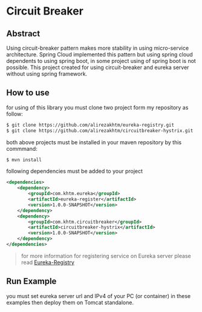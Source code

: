 # Circuit Breaker
## Abstract
Using circuit-breaker pattern makes more stability in using micro-service architecture. Spring Cloud implemented this
pattern but using spring cloud dependents to using spring boot, in some project using of spring boot is not possible.
This project created for using circuit-breaker and eureka server without using spring framework.
## How to use
for using of this library you must clone two project form my repository as follow:
```bash
$ git clone https://github.com/alirezakhtm/eureka-registry.git
$ git clone https://github.com/alirezakhtm/circuitbreaker-hystrix.git
```
both above projects must be installed in your maven repository by this commmand:
```bash
$ mvn install
```
following dependencies must be added to your project
```xml
<dependencies>
    <dependency>
        <groupId>com.khtm.eureka</groupId>
        <artifactId>eureka-register</artifactId>
        <version>1.0.0-SNAPSHOT</version>
    </dependency>
    <dependency>
        <groupId>com.khtm.circuitbreaker</groupId>
        <artifactId>circuitbreaker-hystrix</artifactId>
        <version>1.0.0-SNAPSHOT</version>
    </dependency>
</dependencies>
```
> for more information for registering service on Eureka server please read [Eureka-Registry](https://github.com/alirezakhtm/eureka-registry:/)

## Run Example
you must set eureka server url and IPv4 of your PC (or container) in these examples then deploy them on Tomcat standalone.
 